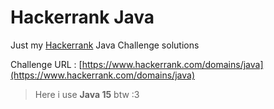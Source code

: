 # Hackerrank Java

Just my [Hackerrank](https://www.hackerrank.com) Java Challenge solutions

Challenge URL : [https://www.hackerrank.com/domains/java](https://www.hackerrank.com/domains/java)

> Here i use **Java 15** btw :3
